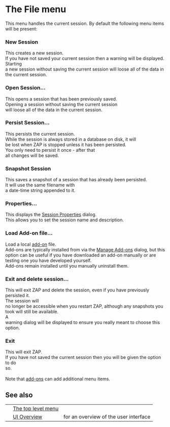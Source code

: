 # The File menu
This menu handles the current session. By default the following menu items will be present:<br>
<h3>New Session</h3>
This creates a new session.<br>If you have not saved your current session then a warning will be displayed.<br>Starting<br>
a new session without saving the current session will loose all of the data in the current session.<br>
<h3>Open Session...</h3>
This opens a session that has been previously saved.<br>Opening a session without saving the current session<br>
will loose all of the data in the current session.<br>
<h3>Persist Session...</h3>
This persists the current session. <br>While the session is always stored in a database on disk, it will<br>
be lost when ZAP is stopped unless it has been persisted.<br>You only need to persist it once - after that<br>
all changes will be saved.<br>
<h3>Snapshot Session</h3>
This saves a snapshot of a session that has already been persisted.<br>It will use the same filename with<br>
a date-time string appended to it.<br>
<h3>Properties...</h3>
This displays the <a href='HelpUiDialogsSessionSessprop'>Session Properties</a> dialog.<br>This allows you to set the session name and description.<br>
<h3>Load Add-on file...</h3>
Load a local <a href='HelpStartConceptsAddons'>add-on</a> file.<br>Add-ons are typically installed from via the <a href='HelpUiDialogsManageaddons'>Manage Add-ons</a> dialog, but this option can be useful if you have downloaded an add-on manually or are testing one you have developed yourself.<br>Add-ons remain installed until you manually uninstall them.<br>
<h3>Exit and delete session...</h3>
This will exit ZAP and delete the session, even if you have previously persisted it.<br>The session will<br>
no longer be accessible when you restart ZAP, although any snapshots you took will still be available.<br>A<br>
warning dialog will be displayed to ensure you really meant to choose this option.<br>
<h3>Exit</h3>
This will exit ZAP.<br>If you have not saved the current session then you will be given the option to do<br>
so.<br>
<br>
Note that <a href='HelpStartConceptsAddons'>add-ons</a> can add additional menu items.<br>
<h2>See also</h2>
<table>
<tr><td></td><td><a href='HelpUiTlmenuTlmenu'>The top level menu</a></td><td></td></tr>
<tr><td></td><td><a href='HelpUiOverview'>UI Overview</a></td><td>for an overview of the user interface</td></tr>
</table>
